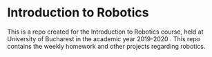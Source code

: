 # Introduction to Robotics
This is a repo created for the Introduction to Robotics course, held at University of Bucharest in the academic year 2019-2020 . This repo contains the weekly homework and other projects regarding robotics.
